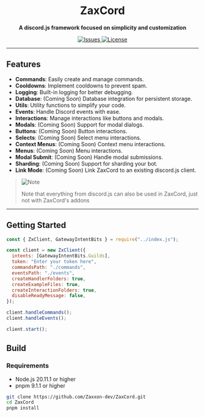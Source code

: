 <p align="center">
</p>

<h1 align="center">ZaxCord</h1>

<p align="center">
  <b>A discord.js framework focused on simplicity and customization</b>
</p>

<p align="center">
  <a href="https://github.com/Zaxerone/zaxcord/actions">
  </a>
  <a href="https://github.com/Zaxerone/zaxcord/issues">
    <img src="https://img.shields.io/github/issues/Zaxerone/zaxcord" alt="Issues">
  </a>
  <a href="https://github.com/Zaxerone/zaxcord/blob/main/LICENSE">
    <img src="https://img.shields.io/github/license/Zaxerone/zaxcord" alt="License">
  </a>
</p>

---

## Features

- **Commands**: Easily create and manage commands.
- **Cooldowns**: Implement cooldowns to prevent spam.
- **Logging**: Built-in logging for better debugging.
- **Database**: (Coming Soon) Database integration for persistent storage.
- **Utils**: Utility functions to simplify your code.
- **Events**: Handle Discord events with ease.
- **Interactions**: Manage interactions like buttons and modals.
- **Modals**: (Coming Soon) Support for modal dialogs.
- **Buttons**: (Coming Soon) Button interactions.
- **Selects**: (Coming Soon) Select menu interactions.
- **Context Menus**: (Coming Soon) Context menu interactions.
- **Menus**: (Coming Soon) Menu interactions.
- **Modal Submit**: (Coming Soon) Handle modal submissions.
- **Sharding**: (Coming Soon) Support for sharding your bot.
- **Link Mode**: (Coming Soon) Link ZaxCord to an existing discord.js client.

> <picture>
>   <source media="(prefers-color-scheme: light)" srcset="https://raw.githubusercontent.com/Mqxx/GitHub-Markdown/main/blockquotes/badge/light-theme/note.svg">
>   <img alt="Note" src="https://raw.githubusercontent.com/Mqxx/GitHub-Markdown/main/blockquotes/badge/dark-theme/note.svg">
> </picture><br>
>
> Note that everything from discord.js can also be used in ZaxCord, just not with ZaxCord's addons

---

## Getting Started

```js
const { ZxClient, GatewayIntentBits } = require("../index.js");

const client = new ZxClient({
  intents: [GatewayIntentBits.Guilds],
  token: "Enter your token here",
  commandsPath: "./commands",
  eventsPath: "./events",
  createHandlerFolders: true,
  createExampleFiles: true,
  createInteractionFolders: true,
  disableReadyMessage: false,
});

client.handleCommands();
client.handleEvents();

client.start();
```

## Build

### Requirements

- Node.js 20.11.1 or higher
- pnpm 9.1.1 or higher

```sh
git clone https://github.com/Zaxxon-dev/ZaxCord.git
cd ZaxCord
pnpm install
```
